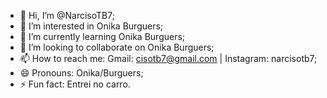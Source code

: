 - 👋 Hi, I’m @NarcisoTB7;
- 👀 I’m interested in Onika Burguers;
- 🌱 I’m currently learning Onika Burguers;
- 💞️ I’m looking to collaborate on Onika Burguers;
- 📫 How to reach me:
Gmail: cisotb7@gmail.com | Instagram: narcisotb7;
- 😄 Pronouns: Onika/Burguers;
- ⚡ Fun fact: Entrei no carro.

<!---
NarcisoTB7/NarcisoTB7 is a ✨ special ✨ repository because its `README.md` (this file) appears on your GitHub profile.
You can click the Preview link to take a look at your changes.
--->
